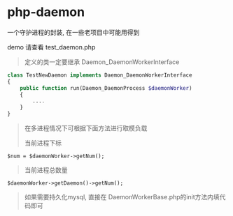 # php-daemon
一个守护进程的封装, 在一些老项目中可能用得到

demo 请查看 test_daemon.php


> 定义的类一定要继承 Daemon_DaemonWorkerInterface
```php script
class TestNewDaemon implements Daemon_DaemonWorkerInterface
{
    public function run(Daemon_DaemonProcess $daemonWorker)
    {
        ....
    }
}
```

> 在多进程情况下可根据下面方法进行取模负载
>
> 当前进程下标
```shell script
$num = $daemonWorker->getNum();
``` 
> 当前进程总数量
```shell script
$daemonWorker->getDaemon()->getNum();
```

> 如果需要持久化mysql, 直接在 DaemonWorkerBase.php的init方法内填代码即可


